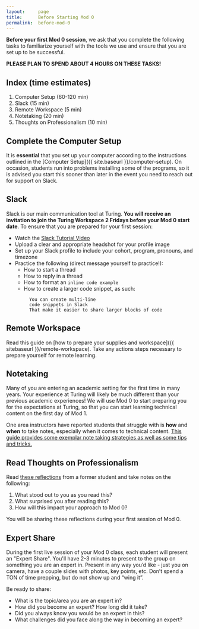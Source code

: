 ```yaml
---
layout:     page
title:      Before Starting Mod 0 
permalink:  before-mod-0
---
```


**Before your first Mod 0 session**, we ask that you complete the following tasks to familiarize yourself with the tools we use and ensure that you are set up to be successful.

**PLEASE PLAN TO SPEND ABOUT 4 HOURS ON THESE TASKS!**

## Index (time estimates)

1. Computer Setup (60-120 min)
1. Slack (15 min)
1. Remote Workspace (5 min)
1. Notetaking (20 min)
1. Thoughts on Professionalism (10 min)

## Complete the Computer Setup

It is **essential** that you set up your computer according to the instructions outlined in the [Computer Setup]({{ site.baseurl }}/computer-setup). On occasion, students run into problems installing some of the programs, so it is advised you start this sooner than later in the event you need to reach out for support on Slack.

## Slack

Slack is our main communication tool at Turing. **You will receive an invitation to join the Turing Workspace 2 Fridays before your Mod 0 start date**. To ensure that you are prepared for your first session:
- Watch the [Slack Tutorial Video](https://www.youtube.com/watch?v=tfq333EpWgM)
- Upload a clear and appropriate headshot for your profile image
- Set up your Slack profile to include your cohort, program, pronouns, and timezone
- Practice the following (direct message yourself to practice!):
  - How to start a thread
  - How to reply in a thread
  - How to format an `inline code example`
  - How to create a larger code snippet, as such:
    ```
      You can create multi-line
      code snippets in Slack
      That make it easier to share larger blocks of code
    ```

## Remote Workspace

Read this guide on [how to prepare your supplies and workspace]({{ sitebaseurl }}/remote-workspace). Take any actions steps necessary to prepare yourself for remote learning.

## Notetaking

Many of you are entering an academic setting for the first time in many years. Your experience at Turing will likely be much different than your previous academic experiences! We will use Mod 0 to start preparing you for the expectations at Turing, so that you can start learning technical content on the first day of Mod 1.

One area instructors have reported students that struggle with is **how** and **when** to take notes, especially when it comes to technical content. [This guide provides some exemplar note taking strategies as well as some tips and tricks.](https://gist.github.com/ericweissman/a729a849ed6355ed8ee0c9156a8e9c98)

## Read Thoughts on Professionalism

Read [these reflections](https://drive.google.com/file/d/1LNyXge4p6OQTWbo_Y9XIJAF2LEwNnN4P/view) from a former student and take notes on the following:
1. What stood out to you as you read this?
1. What surprised you after reading this?
1. How will this impact your approach to Mod 0?

You will be sharing these reflections during your first session of Mod 0.

## Expert Share

During the first live session of your Mod 0 class, each student will present an "Expert Share". You'll have 2-3 minutes to present to the group on something you are an expert in. Present in any way you’d like - just you on camera, have a couple slides with photos, key points, etc. Don’t spend a TON of time prepping, but do not show up and “wing it”.

Be ready to share:
- What is the topic/area you are an expert in?
- How did you become an expert? How long did it take?
- Did you always know you would be an expert in this?
- What challenges did you face along the way in becoming an expert?

<br>